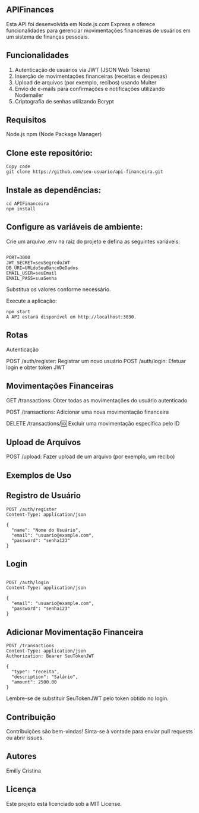 




## APIFinances


Esta API foi desenvolvida em Node.js com Express e oferece funcionalidades para gerenciar movimentações financeiras de usuários em um sistema de finanças pessoais.

## Funcionalidades

1. Autenticação de usuários via JWT (JSON Web Tokens)
2. Inserção de movimentações financeiras (receitas e despesas)
3. Upload de arquivos (por exemplo, recibos) usando Multer
5. Envio de e-mails para confirmações e notificações utilizando Nodemailer
6. Criptografia de senhas utilizando Bcrypt

## Requisitos

Node.js
npm (Node Package Manager)


## Clone este repositório:
```
Copy code
git clone https://github.com/seu-usuario/api-financeira.git

```
## Instale as dependências:
```
cd APIFinanceira
npm install
```

## Configure as variáveis de ambiente:
Crie um arquivo .env na raiz do projeto e defina as seguintes variáveis:

```

PORT=3000
JWT_SECRET=seuSegredoJWT
DB_URI=URLdoSeuBancoDeDados
EMAIL_USER=seuEmail
EMAIL_PASS=suaSenha
```
Substitua os valores conforme necessário.

Execute a aplicação:
```
npm start
A API estará disponível em http://localhost:3030.
```

## Rotas

Autenticação

POST /auth/register: Registrar um novo usuário
POST /auth/login: Efetuar login e obter token JWT

## Movimentações Financeiras

GET /transactions: Obter todas as movimentações do usuário autenticado

POST /transactions: Adicionar uma nova movimentação financeira

DELETE /transactions/:id: Excluir uma movimentação específica pelo ID

## Upload de Arquivos
POST /upload: Fazer upload de um arquivo (por exemplo, um recibo)

## Exemplos de Uso

## Registro de Usuário


```
POST /auth/register
Content-Type: application/json

{
  "name": "Nome do Usuário",
  "email": "usuario@example.com",
  "password": "senha123"
}

```

## Login

```

POST /auth/login
Content-Type: application/json

{
  "email": "usuario@example.com",
  "password": "senha123"
}
```

## Adicionar Movimentação Financeira

```
POST /transactions
Content-Type: application/json
Authorization: Bearer SeuTokenJWT

{
  "type": "receita",
  "description": "Salário",
  "amount": 2500.00
}
```
Lembre-se de substituir SeuTokenJWT pelo token obtido no login.

## Contribuição

Contribuições são bem-vindas! Sinta-se à vontade para enviar pull requests ou abrir issues.

## Autores

Emilly Cristina

## Licença

Este projeto está licenciado sob a MIT License.

